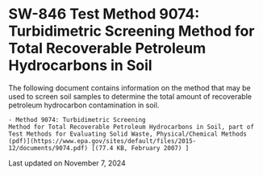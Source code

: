 
# SW-846 Test Method 9074: Turbidimetric Screening Method for Total Recoverable Petroleum Hydrocarbons in Soil  


The following document contains information on the method that may be
used to screen soil samples to determine the total amount of recoverable
petroleum hydrocarbon contamination in soil.

    - Method 9074: Turbidimetric Screening
    Method for Total Recoverable Petroleum Hydrocarbons in Soil, part of
    Test Methods for Evaluating Solid Waste, Physical/Chemical Methods
    (pdf)](https://www.epa.gov/sites/default/files/2015-12/documents/9074.pdf) [(77.4 KB, February 2007) ] 

Last updated on November 7, 2024


